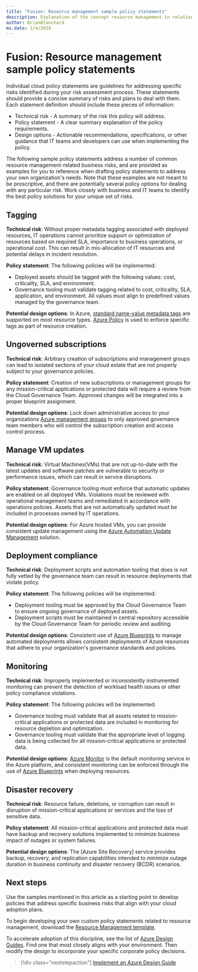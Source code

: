 ```yaml
---
title: "Fusion: Resource management sample policy statements"
description: Explanation of the concept resource management in relation to cloud governance
author: BrianBlanchard
ms.date: 1/4/2019
---
```


# Fusion: Resource management sample policy statements

Individual cloud policy statements are guidelines for addressing specific risks identified during your risk assessment process. These statements should provide a concise summary of risks and plans to deal with them. Each statement definition should include these pieces of information:

- Technical risk - A summary of the risk this policy will address.
- Policy statement - A clear summary explanation of the policy requirements.
- Design options - Actionable recommendations, specifications, or other guidance that IT teams and developers can use when implementing the policy.

The following sample policy statements address a number of common resource management-related business risks, and are provided as examples for you to reference when drafting policy statements to address your own organization's needs. Note that these examples are not meant to be proscriptive, and there are potentially several policy options for dealing with any particular risk. Work closely with business and IT teams to identify the best policy solutions for your unique set of risks.

## Tagging

**Technical risk**: Without proper metadata tagging associated with deployed resources, IT operations cannot prioritize support or optimization of resources based on required SLA, importance to business operations, or operational cost. This can result in mis-allocation of IT resources and potential delays in incident resolution.

**Policy statement**: The following policies will be implemented: 

- Deployed assets should be tagged with the following values: cost, criticality, SLA, and environment.
- Governance tooling must validate tagging related to cost, criticality, SLA, application, and environment. All values must align to predefined values managed by the governance team.

**Potential design options**: In Azure, [standard name-value metadata tags](https://docs.microsoft.com/en-us/azure/azure-resource-manager/resource-group-using-tags) are supported on most resource types. [Azure Policy](https://docs.microsoft.com/en-us/azure/governance/policy/overview) is used to enforce specific tags as part of resource creation.

## Ungoverned subscriptions

**Technical risk**: Arbitrary creation of subscriptions and management groups can lead to isolated sections of your cloud estate that are not properly subject to your governance policies. 

**Policy statement**: Creation of new subscriptions or management groups for any mission-critical applications or protected data will require a review from the Cloud Governance Team. Approved changes will be integrated into a proper blueprint assignment.

**Potential design options**: Lock down administrative access to your organizations [Azure management groups](https://docs.microsoft.com/en-us/azure/governance/management-groups/) to only approved governance team members who will control the subscription creation and access control process.

## Manage VM updates

**Technical risk**: Virtual Machines(VMs) that are not up-to-date with the latest updates and software patches are vulnerable to security or performance issues, which can result in service disruptions. 

**Policy statement**: Governance tooling must enforce that automatic updates are enabled on all deployed VMs. Violations must be reviewed with operational management teams and remediated in accordance with operations policies. Assets that are not automatically updated must be included in processes owned by IT operations.

**Potential design options**: For Azure hosted VMs, you can provide consistent update management using the [Azure Automation Update Management](https://docs.microsoft.com/en-us/azure/automation/automation-update-management) solution.

## Deployment compliance

**Technical risk**: Deployment scripts and automation tooling that does is not fully vetted by the governance team can result in resource deployments that violate policy.

**Policy statement**: The following policies will be implemented: 

- Deployment tooling must be approved by the Cloud Governance Team to ensure ongoing governance of deployed assets.
- Deployment scripts must be maintained in central repository accessible by the Cloud Governance Team for periodic review and auditing.

**Potential design options**: Consistent use of [Azure Blueprints](https://docs.microsoft.com/en-us/azure/governance/blueprints/) to manage automated deployments allows consistent deployments of Azure resources that adhere to your organization's governance standards and policies. 

## Monitoring

**Technical risk**: Improperly implemented or inconsistently instrumented monitoring can prevent the detection of workload health issues or other policy compliance violations.

**Policy statement**: The following policies will be implemented: 

- Governance tooling must validate that all assets related to mission-critical applications or protected data are included in monitoring for resource depletion and optimization.
- Governance tooling must validate that the appropriate level of logging data is being collected for all mission-critical applications or protected data.

**Potential design options**: [Azure Monitor](https://docs.microsoft.com/en-us/azure/azure-monitor/overview) is the default monitoring service in the Azure platform, and consistent monitoring can be enforced through the use of [Azure Blueprints](https://docs.microsoft.com/en-us/azure/governance/blueprints/) when deploying resources.

## Disaster recovery

**Technical risk**: Resource failure, deletions, or corruption can result in disruption of mission-critical applications or services and the loss of sensitive data.

**Policy statement**: All mission-critical applications and protected data must have backup and recovery solutions  implemented to minimize business impact of outages or system failures.

**Potential design options**: The [Azure Site Recovery] service provides backup, recovery, and replication capabilities intended to minimize outage duration in business continuity and disaster recovery (BCDR) scenarios.

## Next steps

Use the samples mentioned in this article as a starting point to develop policies that address specific business risks that align with your cloud adoption plans.

To begin developing your own custom policy statements related to resource management, download the [Resource Management template](template.md).

To accelerate adoption of this discipline, see the list of [Azure Design Guides](../design-guides/overview.md). Find one that most closely aligns with your environment. Then modify the design to incorporate your specific corporate policy decisions.

> [!div class="nextstepaction"]
> [Implement an Azure Design Guide](../design-guides/overview.md)
